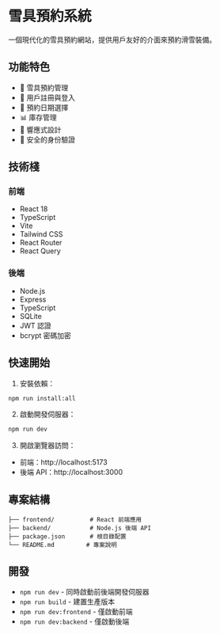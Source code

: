 # 雪具預約系統

一個現代化的雪具預約網站，提供用戶友好的介面來預約滑雪裝備。

## 功能特色

- 🎿 雪具預約管理
- 👤 用戶註冊與登入
- 📅 預約日期選擇
- 📊 庫存管理
- 📱 響應式設計
- 🔐 安全的身份驗證

## 技術棧

### 前端
- React 18
- TypeScript
- Vite
- Tailwind CSS
- React Router
- React Query

### 後端
- Node.js
- Express
- TypeScript
- SQLite
- JWT 認證
- bcrypt 密碼加密

## 快速開始

1. 安裝依賴：
```bash
npm run install:all
```

2. 啟動開發伺服器：
```bash
npm run dev
```

3. 開啟瀏覽器訪問：
- 前端：http://localhost:5173
- 後端 API：http://localhost:3000

## 專案結構

```
├── frontend/          # React 前端應用
├── backend/           # Node.js 後端 API
├── package.json       # 根目錄配置
└── README.md         # 專案說明
```

## 開發

- `npm run dev` - 同時啟動前後端開發伺服器
- `npm run build` - 建置生產版本
- `npm run dev:frontend` - 僅啟動前端
- `npm run dev:backend` - 僅啟動後端 